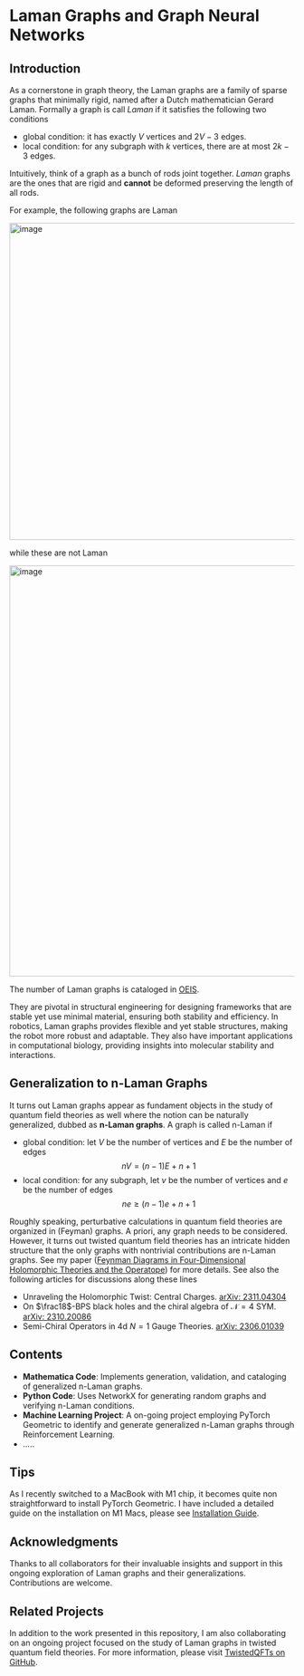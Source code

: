 # Laman Graphs and Graph Neural Networks

## Introduction

As a cornerstone in graph theory, the Laman graphs are a family of sparse graphs that minimally rigid, named after a Dutch mathematician Gerard Laman. Formally a graph is call *Laman* if it satisfies the following two conditions
- global condition: it has exactly $V$ vertices and $2 V-3$ edges.
- local condition: for any subgraph with $k$ vertices, there are at most $2 k-3$ edges.

Intuitively, think of a graph as a bunch of rods joint together. *Laman* graphs are the ones that are rigid and **cannot** be deformed preserving the length of all rods.

For example, the following graphs are Laman

<img width="560" alt="image" src="https://github.com/jingxiangwu/laman/assets/110117607/ebfb38e4-1b34-4a96-8cc9-f2301167cc20">

while these are not Laman

<img width="726" alt="image" src="https://github.com/jingxiangwu/laman/assets/110117607/49e2e83f-aadc-4f19-9f5b-e8890964304a">

The number of Laman graphs is cataloged in [OEIS](https://oeis.org/A227117).


They are pivotal in structural engineering for designing frameworks that are stable yet use minimal material, ensuring both stability and efficiency. In robotics, Laman graphs provides flexible and yet stable structures, making the robot more robust and adaptable. They also have important applications in computational biology, providing insights into molecular stability and interactions. 

## Generalization to n-Laman Graphs

It turns out Laman graphs appear as fundament objects in the study of quantum field theories as well where the notion can be naturally generalized, dubbed as **n-Laman graphs**.  A graph is called n-Laman if
- global condition: let $V$ be the number of vertices and $E$ be the number of edges
$$n V=(n-1)E+n+1$$
- local condition: for any subgraph, let $v$ be the number of vertices and $e$ be the number of edges
$$n e \geq(n-1)e+n+1$$

Roughly speaking, perturbative calculations in quantum field theories are organized in (Feyman) graphs. A priori, any graph needs to be considered. However, it turns out twisted quantum field theories has an intricate hidden structure that the only graphs with nontrivial contributions are n-Laman graphs. See my paper ([Feynman Diagrams in Four-Dimensional
Holomorphic Theories and the Operatope](https://arxiv.org/abs/2207.14321)) for more details. See also the following articles for discussions along these lines
- Unraveling the Holomorphic Twist: Central Charges. [arXiv: 2311.04304](https://arxiv.org/abs/2311.04304)
- On $\frac18$-BPS black holes and the chiral algebra of $\mathcal{N}=4$ SYM. [arXiv: 2310.20086](https://arxiv.org/abs/2310.20086)
- Semi-Chiral Operators in 4d ${N}=1$ Gauge Theories. [arXiv: 2306.01039](https://arxiv.org/abs/2306.01039)


## Contents

- **Mathematica Code**: Implements generation, validation, and cataloging of generalized n-Laman graphs.
- **Python Code**: Uses NetworkX for generating random graphs and verifying n-Laman conditions.
- **Machine Learning Project**: A on-going project employing PyTorch Geometric to identify and generate generalized n-Laman graphs through Reinforcement Learning.
- .....

## Tips
As I recently switched to a MacBook with M1 chip, it becomes quite non straightforward to install PyTorch Geometric. I have included a detailed guide on the installation on M1 Macs, please see [Installation Guide](./install_geometric.md).



## Acknowledgments

Thanks to all collaborators for their invaluable insights and support in this ongoing exploration of Laman graphs and their generalizations. Contributions are welcome.

## Related Projects

In addition to the work presented in this repository, I am also collaborating on an ongoing project focused on the study of Laman graphs in twisted quantum field theories. For more information, please visit [TwistedQFTs on GitHub](https://github.com/TwistedQFTs).
